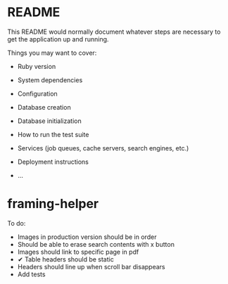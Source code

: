 # README

This README would normally document whatever steps are necessary to get the
application up and running.

Things you may want to cover:

* Ruby version

* System dependencies

* Configuration

* Database creation

* Database initialization

* How to run the test suite

* Services (job queues, cache servers, search engines, etc.)

* Deployment instructions

* ...
# framing-helper

To do:
  * Images in production version should be in order
  * Should be able to erase search contents with x button
  * Images should link to specific page in pdf
  * ✔ Table headers should be static
  * Headers should line up when scroll bar disappears
  * Add tests

